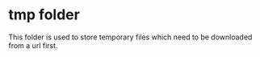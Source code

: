 # tmp folder #

This folder is used to store temporary files which need to be downloaded from a url first.